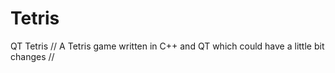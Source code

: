 # Tetris
QT Tetris
// A Tetris game written in C++ and QT which could have a little bit changes
// 
